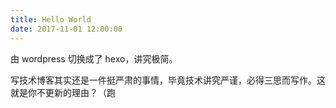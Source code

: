 ```yaml
---
title: Hello World
date: 2017-11-01 12:00:00
---
```


由 wordpress 切换成了 hexo，讲究极简。

写技术博客其实还是一件挺严肃的事情，毕竟技术讲究严谨，必得三思而写作。这就是你不更新的理由？（跑
